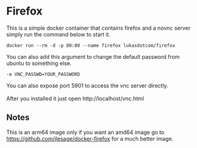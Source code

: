 # Firefox

This is a simple docker container that contains firefox and a novnc server simply run the command below to start it.

``
docker run --rm -d -p 80:80 --name firefox lukasdotcom/firefox
``

You can also add this argument to change the default password from ubuntu to something else.

``
-e VNC_PASSWD=YOUR_PASSWORD
``

You can also expose port 5901 to access the vnc server directly.
<br>
<br>
After you installed it just open http://localhost/vnc.html

## Notes
This is an arm64 image only if you want an amd64 image go to https://github.com/jlesage/docker-firefox for a much better image.
